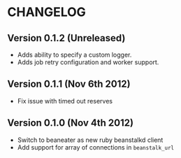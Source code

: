 # CHANGELOG

## Version 0.1.2 (Unreleased)

 * Adds ability to specify a custom logger.
 * Adds job retry configuration and worker support.

## Version 0.1.1 (Nov 6th 2012)

 * Fix issue with timed out reserves

## Version 0.1.0 (Nov 4th 2012)

 * Switch to beaneater as new ruby beanstalkd client
 * Add support for array of connections in `beanstalk_url`